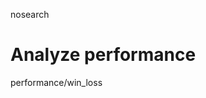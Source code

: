 nosearch  

# Analyze performance

<div class="toctree" titlesonly="">

performance/win_loss

</div>
